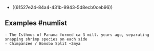 - ((61527e24-84a4-431b-9943-5d8ecb0ceb96))
## Examples #numlist
	- The Isthmus of Panama formed ca 3 mill. years ago, separating snapping shrimp species on each side
	- Chimpanzee / Bonobo Split ~2mya